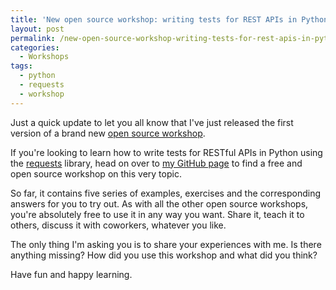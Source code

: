 ```yaml
---
title: 'New open source workshop: writing tests for REST APIs in Python with requests'
layout: post
permalink: /new-open-source-workshop-writing-tests-for-rest-apis-in-python-with-requests/
categories:
  - Workshops
tags:
  - python
  - requests
  - workshop
---
```

Just a quick update to let you all know that I've just released the first version of a brand new [open source workshop](/open-source-workshops/).

If you're looking to learn how to write tests for RESTful APIs in Python using the <a rel="noreferrer noopener" aria-label="requests (opens in a new tab)" href="https://requests.readthedocs.io/en/master/" target="_blank">requests</a> library, head on over to <a rel="noreferrer noopener" aria-label="my GitHub page (opens in a new tab)" href="https://github.com/basdijkstra/requests-workshop" target="_blank">my GitHub page</a> to find a free and open source workshop on this very topic.

So far, it contains five series of examples, exercises and the corresponding answers for you to try out. As with all the other open source workshops, you're absolutely free to use it in any way you want. Share it, teach it to others, discuss it with coworkers, whatever you like.

The only thing I'm asking you is to share your experiences with me. Is there anything missing? How did you use this workshop and what did you think?

Have fun and happy learning.